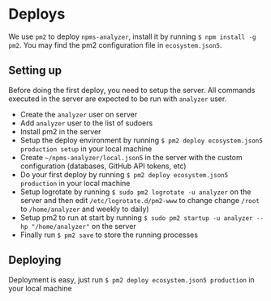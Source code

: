 # Deploys

We use `pm2` to deploy `npms-analyzer`, install it by running `$ npm install -g pm2`. You may find the pm2 configuration file in `ecosystem.json5`.

## Setting up

Before doing the first deploy, you need to setup the server. All commands executed in the server are expected to be run with `analyzer` user.

- Create the `analyzer` user on server
- Add `analyzer` user to the list of sudoers
- Install pm2 in the server
- Setup the deploy environment by running `$ pm2 deploy ecosystem.json5 production setup` in your local machine
- Create `~/npms-analyzer/local.json5` in the server with the custom configuration (databases, GitHub API tokens, etc)
- Do your first deploy by running `$ pm2 deploy ecosystem.json5 production` in your local machine
- Setup logrotate by running `$ sudo pm2 logrotate -u analyzer` on the server and then edit `/etc/logrotate.d/pm2-www` to change change `/root` to `/home/analyzer` and weekly to daily)
- Setup pm2 to run at start by running `$ sudo pm2 startup -u analyzer --hp "/home/analyzer"` on the server
- Finally run `$ pm2 save` to store the running processes

## Deploying

Deployment is easy, just run `$ pm2 deploy ecosystem.json5 production` in your local machine

